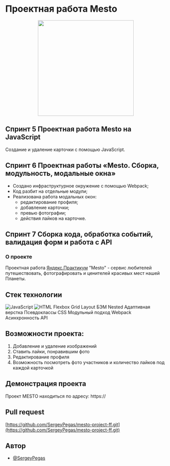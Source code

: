 # Проектная работа Mesto

<div id="header" align="center">  <img src="https://avon-c.ru/wp-content/uploads/0/e/3/0e3eadba730f0ecfdf9ba1a5bff264eb.jpeg" width="300"/> </div>

## Спринт 5 Проектная работа Mesto на JavaScript

Cоздание и удаление карточки с помощью JavaScript.

## Спринт 6 Проектная работы «Mesto. Сборка, модульность, модальные окна»

- Создано инфраструктурное окружение с помощью Webpack;
- Код разбит на отдельные модули;
- Реализована работа модальных окон:
   - редактирование профиля;
   - добавление карточки;
   - превью фотографии;
   - действия лайков на карточке.

## Спринт 7 Сборка кода, обработка событий, валидация форм и работа с API

### О проекте

Проектная работа [Яндекс.Практикум](https://practicum.yandex.ru/) "Mesto" - сервис любителей путешествовать, фотографировать и ценителей красивых мест нашей Планеты.

## Стек технологии

![JavaScript](https://img.shields.io/badge/javascript-%23323330.svg?style=for-the-badge&logo=javascript&logoColor=%23F7DF1E)
![HTML](https://img.shields.io/badge/HTML-%230db7ed.svg?style=for-the-badge&logo=html&logoColor=white)
Flexbox
Grid Layout
БЭМ Nested
Адаптивная верстка
Псевдоклассы CSS
Модульный подход
Webpack
Асинхронность
API


## Возможности проекта: 

1. Добавление и удаление изображений
2. Ставить лайки, понравившим фото
3. Редактирование профиля
4. Возможность посмотреть фото участников и количество лайков под каждой карточкой


## Демонстрация  проекта

Проект MESTO находиться по адресу: https://

## Pull request

[https://github.com/SergeyPegas/mesto-project-ff.git](https://github.com/SergeyPegas/mesto-project-ff.git)

## Автор

- [@SergeyPegas](https://github.com/SergeyPegas)
